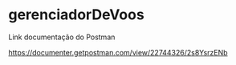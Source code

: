 # gerenciadorDeVoos


Link documentação do Postman

https://documenter.getpostman.com/view/22744326/2s8YsrzENb
